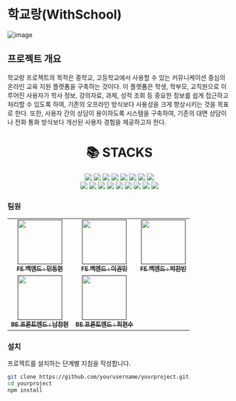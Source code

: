 
# 학교랑(WithSchool)
![image](https://github.com/withschool/BIBIMBAP_sc24/assets/97661859/8699b392-b3bd-4956-b36f-862c6d14cad8)

## 프로젝트 개요
학교랑 프로젝트의 목적은 중학교, 고등학교에서 사용할 수 있는 커뮤니케이션 중심의 온라인 교육 지원 플랫폼을 구축하는 것이다. 이 플랫폼은 학생, 학부모, 교직원으로 이루어진 사용자가 학사 정보, 강의자료, 과제, 성적 조회 등 중요한 정보를 쉽게 접근하고 처리할 수 있도록 하여, 기존의 오프라인 방식보다 사용성을 크게 향상시키는 것을 목표로 한다. 또한, 사용자 간의 상담이 용이하도록 시스템을 구축하여, 기존의 대면 상담이나 전화 통화 방식보다 개선된 사용자 경험을 제공하고자 한다.

<div align=center><h1>📚 STACKS</h1></div>

<div align=center> 
  <img src="https://img.shields.io/badge/java-007396?style=for-the-badge&logo=java&logoColor=white">
  <img src="https://img.shields.io/badge/mysql-4479A1?style=for-the-badge&logo=mysql&logoColor=white"> 
  <img src="https://img.shields.io/badge/spring-6DB33F?style=for-the-badge&logo=spring&logoColor=white">
  <img src="https://img.shields.io/badge/gradle-02303A?style=for-the-badge&logo=gradle&logoColor=white">
  <img src="https://img.shields.io/badge/aws S3-232F3E?style=for-the-badge&logo=aws S3&logoColor=white">
  <img src="https://img.shields.io/badge/apache tomcat-F8DC75?style=for-the-badge&logo=apachetomcat&logoColor=white">
  <img src="https://img.shields.io/badge/nginx-009639?style=for-the-badge&logo=nginx&logoColor=white">
  <img src="https://img.shields.io/badge/NaverCloudPlatform-6DB33F?style=for-the-badge&logo=NaverCloudPlatform&logoColor=white">
  <br>
  <img src="https://img.shields.io/badge/html5-E34F26?style=for-the-badge&logo=html5&logoColor=white"> 
  <img src="https://img.shields.io/badge/css-1572B6?style=for-the-badge&logo=css3&logoColor=white"> 
  <img src="https://img.shields.io/badge/javascript-F7DF1E?style=for-the-badge&logo=javascript&logoColor=black">
  <img src="https://img.shields.io/badge/typescript-339AF0?style=for-the-badge&logo=typescript&logoColor=white">
  <img src="https://img.shields.io/badge/react-61DAFB?style=for-the-badge&logo=react&logoColor=black"> 
  <img src="https://img.shields.io/badge/express-000000?style=for-the-badge&logo=express&logoColor=white"> 
  <img src="https://img.shields.io/badge/github-181717?style=for-the-badge&logo=github&logoColor=white">
  <img src="https://img.shields.io/badge/github Actions-2088FF?style=for-the-badge&logo=github Actions&logoColor=white">
  <img src="https://img.shields.io/badge/git-F05032?style=for-the-badge&logo=git&logoColor=white">
</div>

### 팀원
<table>
  <tbody>
    <tr>
      <td align="center"><a href=""><img src="" width="100px;" alt=""/><br /><sub><b>FE 백엔드 : 민동현</b></sub></a><br /></td>
      <td align="center"><a href=""><img src="" width="100px;" alt=""/><br /><sub><b>FE 백엔드 : 이권민</b></sub></a><br /></td>
      <td align="center"><a href=""><img src="" width="100px;" alt=""/><br /><sub><b>FE 백엔드 : 박찬빈</b></sub></a><br /></td>
     <tr/>
      <td align="center"><a href=""><img src="" width="100px;" alt=""/><br /><sub><b>BE 프론트엔드 : 남창현</b></sub></a><br /></td>
      <td align="center"><a href=""><img src="" width="100px;" alt=""/><br /><sub><b>BE 프론트엔드 : 최현수</b></sub></a><br /></td>
    </tr>
  </tbody>
</table>

### 설치
프로젝트를 설치하는 단계별 지침을 작성합니다.
```bash
git clone https://github.com/yourusername/yourproject.git
cd yourproject
npm install
